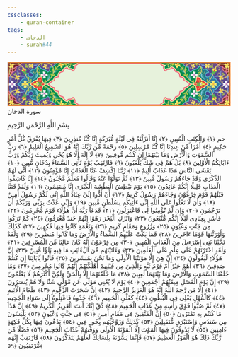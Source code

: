 ```yaml
---
cssclasses:
    - quran-container
tags:
    - الدخان
    - surah#44
---
```

<div class="quran-container">
<span class="second-border"></span>
<span class="border"></span>
<div class="head-container">
<img src="https://raw.githubusercontent.com/LORDyyyyy/obsidian-the_quran_vault/main/The%20Quran%20Vault/src/webview/surah_head.png" height=100>
<div class="surah-name">
<span class="surah-name-fnt">سورة الدخان</span>
</div>
</div>
<div class="quran-content">
<div class="name-of-god"> <p> بِسْمِ اللَّهِ الرَّحْمَنِ الرَّحِيمِ </p></div>
<p>
<span class="sign" id="f1">حم <span>﴿</span>١<span>﴾</span></span>
<span class="sign" id="f2">وَالْكِتَبِ الْمُبِينِ <span>﴿</span>٢<span>﴾</span></span>
<span class="sign" id="f3">إِنَّا أَنزَلْنَهُ فِى لَيْلَةٍ مُّبَرَكَةٍ إِنَّا كُنَّا مُنذِرِينَ <span>﴿</span>٣<span>﴾</span></span>
<span class="sign" id="f4">فِيهَا يُفْرَقُ كُلُّ أَمْرٍ حَكِيمٍ <span>﴿</span>٤<span>﴾</span></span>
<span class="sign" id="f5">أَمْرًا مِّنْ عِندِنَا إِنَّا كُنَّا مُرْسِلِينَ <span>﴿</span>٥<span>﴾</span></span>
<span class="sign" id="f6">رَحْمَةً مِّن رَّبِّكَ إِنَّهُ هُوَ السَّمِيعُ الْعَلِيمُ <span>﴿</span>٦<span>﴾</span></span>
<span class="sign" id="f7">رَبِّ السَّمَوَتِ وَالْأَرْضِ وَمَا بَيْنَهُمَا إِن كُنتُم مُّوقِنِينَ <span>﴿</span>٧<span>﴾</span></span>
<span class="sign" id="f8">لَا إِلَهَ إِلَّا هُوَ يُحْىِ وَيُمِيتُ رَبُّكُمْ وَرَبُّ ءَابَائِكُمُ الْأَوَّلِينَ <span>﴿</span>٨<span>﴾</span></span>
<span class="sign" id="f9">بَلْ هُمْ فِى شَكٍّ يَلْعَبُونَ <span>﴿</span>٩<span>﴾</span></span>
<span class="sign" id="f10">فَارْتَقِبْ يَوْمَ تَأْتِى السَّمَاءُ بِدُخَانٍ مُّبِينٍ <span>﴿</span>١۰<span>﴾</span></span>
<span class="sign" id="f11">يَغْشَى النَّاسَ هَذَا عَذَابٌ أَلِيمٌ <span>﴿</span>١١<span>﴾</span></span>
<span class="sign" id="f12">رَّبَّنَا اكْشِفْ عَنَّا الْعَذَابَ إِنَّا مُؤْمِنُونَ <span>﴿</span>١٢<span>﴾</span></span>
<span class="sign" id="f13">أَنَّى لَهُمُ الذِّكْرَى وَقَدْ جَاءَهُمْ رَسُولٌ مُّبِينٌ <span>﴿</span>١٣<span>﴾</span></span>
<span class="sign" id="f14">ثُمَّ تَوَلَّوْا عَنْهُ وَقَالُوا مُعَلَّمٌ مَّجْنُونٌ <span>﴿</span>١٤<span>﴾</span></span>
<span class="sign" id="f15">إِنَّا كَاشِفُوا الْعَذَابِ قَلِيلًا إِنَّكُمْ عَائِدُونَ <span>﴿</span>١٥<span>﴾</span></span>
<span class="sign" id="f16">يَوْمَ نَبْطِشُ الْبَطْشَةَ الْكُبْرَى إِنَّا مُنتَقِمُونَ <span>﴿</span>١٦<span>﴾</span></span>
<span class="sign" id="f17">وَلَقَدْ فَتَنَّا قَبْلَهُمْ قَوْمَ فِرْعَوْنَ وَجَاءَهُمْ رَسُولٌ كَرِيمٌ <span>﴿</span>١٧<span>﴾</span></span>
<span class="sign" id="f18">أَنْ أَدُّوا إِلَىَّ عِبَادَ اللَّهِ إِنِّى لَكُمْ رَسُولٌ أَمِينٌ <span>﴿</span>١٨<span>﴾</span></span>
<span class="sign" id="f19">وَأَن لَّا تَعْلُوا عَلَى اللَّهِ إِنِّى ءَاتِيكُم بِسُلْطَنٍ مُّبِينٍ <span>﴿</span>١٩<span>﴾</span></span>
<span class="sign" id="f20">وَإِنِّى عُذْتُ بِرَبِّى وَرَبِّكُمْ أَن تَرْجُمُونِ <span>﴿</span>٢۰<span>﴾</span></span>
<span class="sign" id="f21">وَإِن لَّمْ تُؤْمِنُوا لِى فَاعْتَزِلُونِ <span>﴿</span>٢١<span>﴾</span></span>
<span class="sign" id="f22">فَدَعَا رَبَّهُ أَنَّ هَؤُلَاءِ قَوْمٌ مُّجْرِمُونَ <span>﴿</span>٢٢<span>﴾</span></span>
<span class="sign" id="f23">فَأَسْرِ بِعِبَادِى لَيْلًا إِنَّكُم مُّتَّبَعُونَ <span>﴿</span>٢٣<span>﴾</span></span>
<span class="sign" id="f24">وَاتْرُكِ الْبَحْرَ رَهْوًا إِنَّهُمْ جُندٌ مُّغْرَقُونَ <span>﴿</span>٢٤<span>﴾</span></span>
<span class="sign" id="f25">كَمْ تَرَكُوا مِن جَنَّتٍ وَعُيُونٍ <span>﴿</span>٢٥<span>﴾</span></span>
<span class="sign" id="f26">وَزُرُوعٍ وَمَقَامٍ كَرِيمٍ <span>﴿</span>٢٦<span>﴾</span></span>
<span class="sign" id="f27">وَنَعْمَةٍ كَانُوا فِيهَا فَكِهِينَ <span>﴿</span>٢٧<span>﴾</span></span>
<span class="sign" id="f28">كَذَلِكَ وَأَوْرَثْنَهَا قَوْمًا ءَاخَرِينَ <span>﴿</span>٢٨<span>﴾</span></span>
<span class="sign" id="f29">فَمَا بَكَتْ عَلَيْهِمُ السَّمَاءُ وَالْأَرْضُ وَمَا كَانُوا مُنظَرِينَ <span>﴿</span>٢٩<span>﴾</span></span>
<span class="sign" id="f30">وَلَقَدْ نَجَّيْنَا بَنِى إِسْرَءِيلَ مِنَ الْعَذَابِ الْمُهِينِ <span>﴿</span>٣۰<span>﴾</span></span>
<span class="sign" id="f31">مِن فِرْعَوْنَ إِنَّهُ كَانَ عَالِيًا مِّنَ الْمُسْرِفِينَ <span>﴿</span>٣١<span>﴾</span></span>
<span class="sign" id="f32">وَلَقَدِ اخْتَرْنَهُمْ عَلَى عِلْمٍ عَلَى الْعَلَمِينَ <span>﴿</span>٣٢<span>﴾</span></span>
<span class="sign" id="f33">وَءَاتَيْنَهُم مِّنَ الْءَايَتِ مَا فِيهِ بَلَؤٌا مُّبِينٌ <span>﴿</span>٣٣<span>﴾</span></span>
<span class="sign" id="f34">إِنَّ هَؤُلَاءِ لَيَقُولُونَ <span>﴿</span>٣٤<span>﴾</span></span>
<span class="sign" id="f35">إِنْ هِىَ إِلَّا مَوْتَتُنَا الْأُولَى وَمَا نَحْنُ بِمُنشَرِينَ <span>﴿</span>٣٥<span>﴾</span></span>
<span class="sign" id="f36">فَأْتُوا بَِٔابَائِنَا إِن كُنتُمْ صَدِقِينَ <span>﴿</span>٣٦<span>﴾</span></span>
<span class="sign" id="f37">أَهُمْ خَيْرٌ أَمْ قَوْمُ تُبَّعٍ وَالَّذِينَ مِن قَبْلِهِمْ أَهْلَكْنَهُمْ إِنَّهُمْ كَانُوا مُجْرِمِينَ <span>﴿</span>٣٧<span>﴾</span></span>
<span class="sign" id="f38">وَمَا خَلَقْنَا السَّمَوَتِ وَالْأَرْضَ وَمَا بَيْنَهُمَا لَعِبِينَ <span>﴿</span>٣٨<span>﴾</span></span>
<span class="sign" id="f39">مَا خَلَقْنَهُمَا إِلَّا بِالْحَقِّ وَلَكِنَّ أَكْثَرَهُمْ لَا يَعْلَمُونَ <span>﴿</span>٣٩<span>﴾</span></span>
<span class="sign" id="f40">إِنَّ يَوْمَ الْفَصْلِ مِيقَتُهُمْ أَجْمَعِينَ <span>﴿</span>٤۰<span>﴾</span></span>
<span class="sign" id="f41">يَوْمَ لَا يُغْنِى مَوْلًى عَن مَّوْلًى شَئًْا وَلَا هُمْ يُنصَرُونَ <span>﴿</span>٤١<span>﴾</span></span>
<span class="sign" id="f42">إِلَّا مَن رَّحِمَ اللَّهُ إِنَّهُ هُوَ الْعَزِيزُ الرَّحِيمُ <span>﴿</span>٤٢<span>﴾</span></span>
<span class="sign" id="f43">إِنَّ شَجَرَتَ الزَّقُّومِ <span>﴿</span>٤٣<span>﴾</span></span>
<span class="sign" id="f44">طَعَامُ الْأَثِيمِ <span>﴿</span>٤٤<span>﴾</span></span>
<span class="sign" id="f45">كَالْمُهْلِ يَغْلِى فِى الْبُطُونِ <span>﴿</span>٤٥<span>﴾</span></span>
<span class="sign" id="f46">كَغَلْىِ الْحَمِيمِ <span>﴿</span>٤٦<span>﴾</span></span>
<span class="sign" id="f47">خُذُوهُ فَاعْتِلُوهُ إِلَى سَوَاءِ الْجَحِيمِ <span>﴿</span>٤٧<span>﴾</span></span>
<span class="sign" id="f48">ثُمَّ صُبُّوا فَوْقَ رَأْسِهِ مِنْ عَذَابِ الْحَمِيمِ <span>﴿</span>٤٨<span>﴾</span></span>
<span class="sign" id="f49">ذُقْ إِنَّكَ أَنتَ الْعَزِيزُ الْكَرِيمُ <span>﴿</span>٤٩<span>﴾</span></span>
<span class="sign" id="f50">إِنَّ هَذَا مَا كُنتُم بِهِ تَمْتَرُونَ <span>﴿</span>٥۰<span>﴾</span></span>
<span class="sign" id="f51">إِنَّ الْمُتَّقِينَ فِى مَقَامٍ أَمِينٍ <span>﴿</span>٥١<span>﴾</span></span>
<span class="sign" id="f52">فِى جَنَّتٍ وَعُيُونٍ <span>﴿</span>٥٢<span>﴾</span></span>
<span class="sign" id="f53">يَلْبَسُونَ مِن سُندُسٍ وَإِسْتَبْرَقٍ مُّتَقَبِلِينَ <span>﴿</span>٥٣<span>﴾</span></span>
<span class="sign" id="f54">كَذَلِكَ وَزَوَّجْنَهُم بِحُورٍ عِينٍ <span>﴿</span>٥٤<span>﴾</span></span>
<span class="sign" id="f55">يَدْعُونَ فِيهَا بِكُلِّ فَكِهَةٍ ءَامِنِينَ <span>﴿</span>٥٥<span>﴾</span></span>
<span class="sign" id="f56">لَا يَذُوقُونَ فِيهَا الْمَوْتَ إِلَّا الْمَوْتَةَ الْأُولَى وَوَقَىهُمْ عَذَابَ الْجَحِيمِ <span>﴿</span>٥٦<span>﴾</span></span>
<span class="sign" id="f57">فَضْلًا مِّن رَّبِّكَ ذَلِكَ هُوَ الْفَوْزُ الْعَظِيمُ <span>﴿</span>٥٧<span>﴾</span></span>
<span class="sign" id="f58">فَإِنَّمَا يَسَّرْنَهُ بِلِسَانِكَ لَعَلَّهُمْ يَتَذَكَّرُونَ <span>﴿</span>٥٨<span>﴾</span></span>
<span class="sign" id="f59">فَارْتَقِبْ إِنَّهُم مُّرْتَقِبُونَ <span>﴿</span>٥٩<span>﴾</span></span>

</p>
</div>
<span class="border" style="margin-top:25px;"></span>
<span class="second-border-bottom"></span>
</div>
